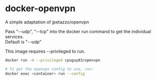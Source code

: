 docker-openvpn
==============
A simple adaptation of jpetazzo/openvpn

Pass "--udp", "--tcp" into the docker run command to get the individual services.<br />
Default is "--udp"

This image requires --privileged to run.

```bash
docker run -d --privileged cpuguy83/openvpn

# To get the openvpn config to use, run:
docker exec <container> run --config
```



